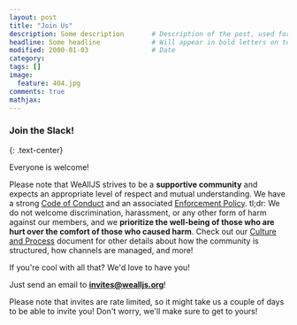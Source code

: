 ```yaml
---
layout: post
title: "Join Us"
description: Some description       # Description of the post, used for Facebook Opengraph & Twitter
headline: Some headline             # Will appear in bold letters on top of the post
modified: 2000-01-03                # Date
category:
tags: []
image:
  feature: 404.jpg
comments: true
mathjax:
---
```


### Join the Slack!
{: .text-center}

Everyone is welcome!

Please note that WeAllJS strives to be a **supportive community** and expects an
appropriate level of respect and mutual understanding. We have a strong [Code
of Conduct](/code-of-conduct) and an associated [Enforcement
Policy](/enforcement). tl;dr: We do not welcome discrimination, harassment, or
any other form of harm against our members, and we **prioritize the well-being
of those who are hurt over the comfort of those who caused harm**. Check out our
[Culture and Process](/culture-and-process) document for other details about how
the community is structured, how channels are managed, and more!

If you're cool with all that? We'd love to have you!

Just send an email to <strong>invites@wealljs.org</strong>!

<!-- Filling out this form will
submit a signup request to the WeAllJS Slack. You should receive an email
shortly after.


<div class="form-style-2">
	<form action="http://api.wealljs.org/signup" method="POST">
    <label><span>Name: </span><input name="name" required type="text" class="input-field"></label>
    <label><span>Email: </span><input name="email" required type="email" class="input-field"></label>
    <label><span>Twitter (optional): </span><input name="twitter" type="text" class="input-field"></label>
    <label><span>GitHub (optional): </span><input name="github" type="text" class="input-field"></label>
    <label><span>About You</span></label>
    <textarea name="about" placeholder="Tell us a bit about yourself! Anything or nothing is fine!" class="textarea-field"></textarea>
    <label><span>&nbsp;</span><input type="checkbox" name="coc" required  class="input-field"> I agree to the <a href="/code-of-conduct.html">Code of Conduct</a> and <a href="/enforcement.html">Enforcement Policy</a>
    </label>
    <input type="hidden" name="redirect_uri" value="http://wealljs.org/postsignup">
    <input type="hidden" name="team_id" value="T1WSA6TGQ">
    <label><span>&nbsp;</span><button type="submit">Sign Up</button></label>
  </form>
</div>


Having trouble signing up? Send an email to signup@wealljs.org!  -->

Please note that invites are rate limited, so it might take us a couple of days to be able to invite you! Don&apos;t worry, we&apos;ll make sure to get to yours!
